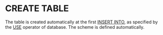 # CREATE TABLE


The table is created automatically at the first [INSERT INTO](insert_into.md), as specified by the [USE](use.md) operator of database. The scheme is defined automatically.
